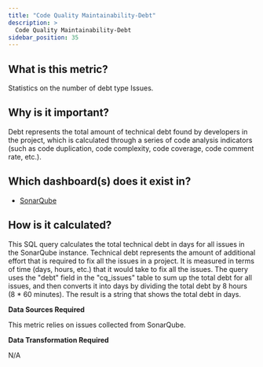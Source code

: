 ```yaml
---
title: "Code Quality Maintainability-Debt"
description: >
  Code Quality Maintainability-Debt
sidebar_position: 35
---
```


## What is this metric?

Statistics on the number of debt type Issues.

## Why is it important?

Debt represents the total amount of technical debt found by developers in the project, which is calculated through a series of code analysis indicators (such as code duplication, code complexity, code coverage, code comment rate, etc.).

## Which dashboard(s) does it exist in?

- [SonarQube](/livedemo/DataSources/SonarQube)

## How is it calculated?

This SQL query calculates the total technical debt in days for all issues in the SonarQube instance. Technical debt represents the amount of additional effort that is required to fix all the issues in a project. It is measured in terms of time (days, hours, etc.) that it would take to fix all the issues. The query uses the "debt" field in the "cq_issues" table to sum up the total debt for all issues, and then converts it into days by dividing the total debt by 8 hours (8 \* 60 minutes). The result is a string that shows the total debt in days.

<b>Data Sources Required</b>

This metric relies on issues collected from SonarQube.

<b>Data Transformation Required</b>

N/A
